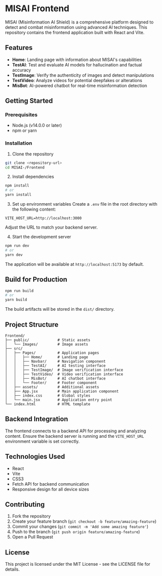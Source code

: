 # MISAI Frontend

MISAI (Misinformation AI Shield) is a comprehensive platform designed to detect and combat misinformation using advanced AI techniques. This repository contains the frontend application built with React and Vite.

## Features

- **Home**: Landing page with information about MISAI's capabilities
- **TestAI**: Test and evaluate AI models for hallucination and factual accuracy
- **TestImage**: Verify the authenticity of images and detect manipulations
- **TestVideo**: Analyze videos for potential deepfakes or alterations
- **MisBot**: AI-powered chatbot for real-time misinformation detection

## Getting Started

### Prerequisites

- Node.js (v14.0.0 or later)
- npm or yarn

### Installation

1. Clone the repository
```bash
git clone <repository-url>
cd MISAI-/Frontend
```

2. Install dependencies
```bash
npm install
# or
yarn install
```

3. Set up environment variables
Create a `.env` file in the root directory with the following content:
```
VITE_HOST_URL=http://localhost:3000
```
Adjust the URL to match your backend server.

4. Start the development server
```bash
npm run dev
# or
yarn dev
```

The application will be available at `http://localhost:5173` by default.

## Build for Production

```bash
npm run build
# or
yarn build
```

The build artifacts will be stored in the `dist/` directory.

## Project Structure

```
Frontend/
├── public/             # Static assets
│   └── Images/         # Image assets
├── src/
│   ├── Pages/          # Application pages
│   │   ├── Home/       # Landing page
│   │   ├── Navbar/     # Navigation component
│   │   ├── TestAI/     # AI testing interface
│   │   ├── TestImage/  # Image verification interface
│   │   ├── TestVideo/  # Video verification interface
│   │   ├── MisBot/     # AI chatbot interface
│   │   └── Footer/     # Footer component
│   ├── assets/         # Additional assets
│   ├── App.jsx         # Main application component
│   ├── index.css       # Global styles
│   └── main.jsx        # Application entry point
└── index.html          # HTML template
```

## Backend Integration

The frontend connects to a backend API for processing and analyzing content. Ensure the backend server is running and the `VITE_HOST_URL` environment variable is set correctly.

## Technologies Used

- React
- Vite
- CSS3
- Fetch API for backend communication
- Responsive design for all device sizes

## Contributing

1. Fork the repository
2. Create your feature branch (`git checkout -b feature/amazing-feature`)
3. Commit your changes (`git commit -m 'Add some amazing feature'`)
4. Push to the branch (`git push origin feature/amazing-feature`)
5. Open a Pull Request

## License

This project is licensed under the MIT License - see the LICENSE file for details.